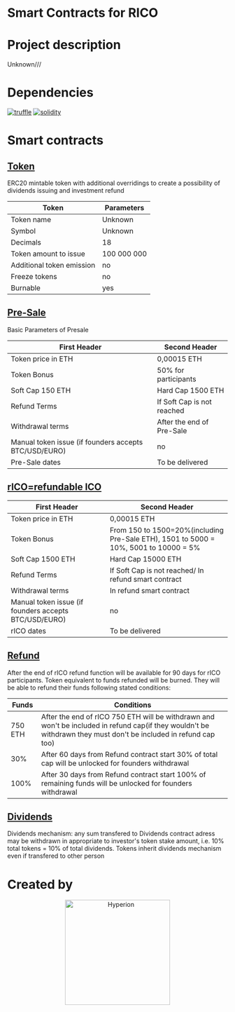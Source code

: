 # Smart Contracts for RICO

# Project description 

Unknown///

# Dependencies 
[![truffle](https://img.shields.io/badge/truffle-v3.4.11-orange.svg)](https://truffle.readthedocs.io/en/latest/)
[![solidity](https://img.shields.io/badge/solidity-docs-red.svg)](http://solidity.readthedocs.io/en/develop/types.html)

# Smart contracts

## [Token](???)
ERC20 mintable token with additional overridings to create a  possibility of dividends issuing and investment refund

Token | Parameters
------------ | -------------
Token name	| Unknown
Symbol 	 | Unknown
Decimals |	18
Token amount to issue |	100 000 000
Additional token emission |	no
Freeze tokens | no
Burnable | yes


## [Pre-Sale](???)
Basic Parameters of Presale

First Header | Second Header
------------ | -------------
Token price in ETH	| 0,00015 ETH
Token Bonus |	50% for participants
Soft Cap 150 ETH | Hard Cap 1500 ETH
Refund Terms	| If Soft Cap is not reached
Withdrawal terms | After the end of Pre-Sale
Manual token issue (if founders accepts BTC/USD/EURO) |	no
Pre-Sale dates	| To be delivered

## [rICO=refundable ICO](???)

First Header | Second Header
------------ | -------------
Token price in ETH	| 0,00015 ETH
Token Bonus |	From 150 to 1500=20%(including Pre-Sale ETH), 1501 to 5000 = 10%, 5001 to 10000 = 5%
Soft Cap 1500 ETH | Hard Cap 15000 ETH
Refund Terms	| If Soft Cap is not reached/ In refund smart contract
Withdrawal terms | In refund smart contract
Manual token issue (if founders accepts BTC/USD/EURO)	| no
rICO dates	| To be delivered

## [Refund](???)
After the end of rICO refund function will be available for 90 days for rICO participants. Token equivalent to funds refunded will be burned. They will be able to refund their funds following stated conditions:

Funds | Conditions
------------ | -------------
750 ETH	| After the end of rICO 750 ETH will be withdrawn and won't be included in refund cap(if they wouldn't be withdrawn they must don't be included in refund cap too)
30% 	 | After 60 days from Refund contract start 30% of total cap will be unlocked for founders withdrawal
100% |	After 30 days from Refund contract start 100% of remaining funds will be unlocked for founders withdrawal

## [Dividends](???)
Dividends mechanism: any sum transfered to Dividends contract adress may be withdrawn in appropriate to investor's token stake amount, i.e. 10% total tokens = 10% of total dividends. Tokens inherit dividends mechanism even if transfered to other person

# Created by 
<p align="center">
  <img width="240" height ="240" alt="Hyperion" src = "./assets/Hashlab.jpg">
</p>
